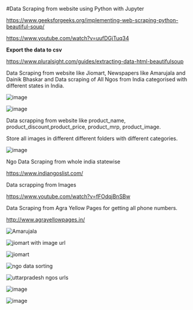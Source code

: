 #Data Scraping from website using Python with Jupyter

https://www.geeksforgeeks.org/implementing-web-scraping-python-beautiful-soup/

https://www.youtube.com/watch?v=uufDGjTuq34

**Export the data to csv**

https://www.pluralsight.com/guides/extracting-data-html-beautifulsoup

Data Scraping from website like Jiomart, Newspapers like Amarujala and Dainik Bhaskar and Data scraping of All Ngos from India categorised with different states in India.

![image](https://user-images.githubusercontent.com/53929423/122325669-a2271f80-cf48-11eb-9d1e-b90ced5e4947.png)

![image](https://user-images.githubusercontent.com/53929423/122325785-d569ae80-cf48-11eb-93e6-4f9730c37105.png)

Data scrapping from website like product_name, product_discount,product_price, product_mrp, product_image. 

Store all images in different different folders with different categories.

![image](https://user-images.githubusercontent.com/53929423/122325633-93d90380-cf48-11eb-99ce-21b1e9484fa7.png)

Ngo Data Scraping from whole india statewise

https://www.indiangoslist.com/

Data scrapping from Images

https://www.youtube.com/watch?v=fFOdqjBnSBw

Data Scraping from Agra Yellow Pages for getting all phone numbers.

http://www.agrayellowpages.in/

![Amarujala](https://user-images.githubusercontent.com/53929423/126873519-3f0001d7-750b-4992-b6ef-c1645c803694.jpeg)

![jiomart with image url](https://user-images.githubusercontent.com/53929423/126873507-7ecb279f-3059-496d-b11f-7049d69e229e.jpeg)

![jiomart](https://user-images.githubusercontent.com/53929423/126873527-7e885627-2ad4-45e4-80be-1a7bdd94c869.jpeg)

![ngo data sorting](https://user-images.githubusercontent.com/53929423/126873537-74b2108b-b923-48b9-87f5-bc3c28f43559.jpeg)

![uttarpradesh ngos urls](https://user-images.githubusercontent.com/53929423/126873543-3c60c621-f632-46a4-a113-5580e6438d30.jpeg)

![image](https://user-images.githubusercontent.com/53929423/126873620-b922f30c-cfa8-4e29-a054-ec353f734dee.png)

![image](https://user-images.githubusercontent.com/53929423/126873597-7356e1a9-026f-4a60-b3c9-de44e97544d0.png)
